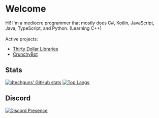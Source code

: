 # Welcome
Hi! I'm a mediocre programmer that mostly does C#, Kotlin, JavaScript, Java, TypeScript, and Python. (Learning C++)<br />
<br />
Active projects:
- [Thirty Dollar Libraries](https://github.com/ThirtyDollarLibraries)
- [CrunchyBot](https://github.com/CrunchyBotApp)

## Stats
  [![4techguns' GitHub stats](https://github-readme-stats.vercel.app/api?username=4techguns&count_private=true&theme=cobalt)](https://github.com/anuraghazra/github-readme-stats)
[![Top Langs](https://github-readme-stats.vercel.app/api/top-langs/?username=4techguns&count_private=true&theme=cobalt)](https://github.com/anuraghazra/github-readme-stats)
<br />
## Discord<br />
[![Discord Presence](https://lanyard.cnrad.dev/api/752617663888359444)](https://discord.com/users/752617663888359444)
